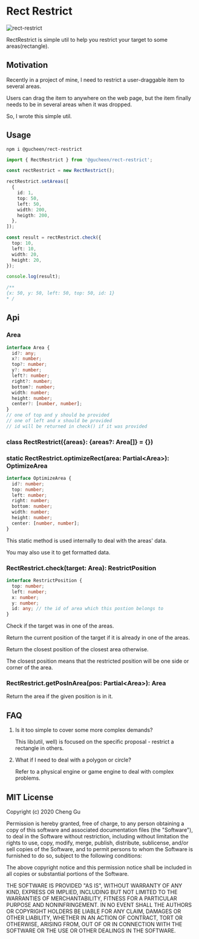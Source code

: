 # Rect Restrict

![rect-restrict](https://badgen.net/npm/v/@gucheen/rect-restrict)

RectRestrict is simple util to help you restrict your target to some areas(rectangle).

## Motivation

Recently in a project of mine, I need to restrict a user-draggable item to several areas.

Users can drag the item to anywhere on the web page, but the item finally needs to be in several areas when it was dropped.

So, I wrote this simple util.

## Usage

```
npm i @gucheen/rect-restrict
```

```ts
import { RectRestrict } from '@gucheen/rect-restrict';

const rectRestrict = new RectRestrict();

rectRestrict.setAreas([
  {
    id: 1,
    top: 50,
    left: 50,
    width: 200,
    heigth: 200,
  },
]);

const result = rectRestrict.check({
  top: 10,
  left: 10,
  width: 20,
  height: 20,
});

console.log(result);

/**
{x: 50, y: 50, left: 50, top: 50, id: 1}
* /
```

## Api

### Area

```ts
interface Area {
  id?: any;
  x?: number;
  top?: number;
  y?: number;
  left?: number;
  right?: number;
  bottom?: number;
  width: number;
  height: number;
  center?: [number, number];
}
// one of top and y should be provided
// one of left and x should be provided
// id will be returned in check() if it was provided
```

### class RectRestrict({areas}: {areas?: Area[]} = {})

### static RectRestrict.optimizeRect(area: Partial\<Area\>): OptimizeArea

```ts
interface OptimizeArea {
  id?: number;
  top: number;
  left: number;
  right: number;
  bottom: number;
  width: number;
  height: number;
  center: [number, number];
}
```

This static method is used internally to deal with the areas' data.

You may also use it to get formatted data.

### RectRestrict.check(target: Area): RestrictPosition

```ts
interface RestrictPosition {
  top: number;
  left: number;
  x: number;
  y: number;
  id: any; // the id of area which this postion belongs to
}
```

Check if the target was in one of the areas.

Return the current position of the target if it is already in one of the areas.

Return the closest position of the closest area otherwise.

The closest position means that the restricted position will be one side or corner of the area.

### RectRestrict.getPosInArea(pos: Partial\<Area\>): Area

Return the area if the given position is in it.

## FAQ

1. Is it too simple to cover some more complex demands?

    This lib(util, well) is focused on the specific proposal - restrict a rectangle in others.

2. What if I need to deal with a polygon or circle?

    Refer to a physical engine or game engine to deal with complex problems.

## MIT License

Copyright (c) 2020 Cheng Gu

Permission is hereby granted, free of charge, to any person obtaining a copy
of this software and associated documentation files (the "Software"), to deal
in the Software without restriction, including without limitation the rights
to use, copy, modify, merge, publish, distribute, sublicense, and/or sell
copies of the Software, and to permit persons to whom the Software is
furnished to do so, subject to the following conditions:

The above copyright notice and this permission notice shall be included in all
copies or substantial portions of the Software.

THE SOFTWARE IS PROVIDED "AS IS", WITHOUT WARRANTY OF ANY KIND, EXPRESS OR
IMPLIED, INCLUDING BUT NOT LIMITED TO THE WARRANTIES OF MERCHANTABILITY,
FITNESS FOR A PARTICULAR PURPOSE AND NONINFRINGEMENT. IN NO EVENT SHALL THE
AUTHORS OR COPYRIGHT HOLDERS BE LIABLE FOR ANY CLAIM, DAMAGES OR OTHER
LIABILITY, WHETHER IN AN ACTION OF CONTRACT, TORT OR OTHERWISE, ARISING FROM,
OUT OF OR IN CONNECTION WITH THE SOFTWARE OR THE USE OR OTHER DEALINGS IN THE
SOFTWARE.

